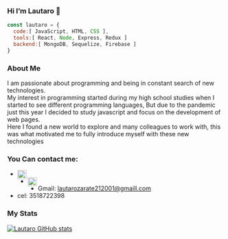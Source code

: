 ### Hi I’m Lautaro 👋

```js
const lautaro = {
  code:[ JavaScript, HTML, CSS ],
  tools:[ React, Node, Express, Redux ]
  backend:[ MongoDB, Sequelize, Firebase ]
}
```
### About Me
I am passionate about programming and being in constant search of new technologies.<br/>
My interest in programming started during my high school studies when I started to see different programming languages, 
But due to the pandemic just this year I decided to study javascript and focus on the development of web pages.<br/> 
Here I found a new world to explore and many colleagues to work with, this was what motivated me to fully introduce myself with these new technologies



### You Can contact me:
- <a href="https://www.linkedin.com/in/lautaro-ariel-zarate-castro-a87a98216/">
  <img align="left" alt="Lautaro | linkedin" width="21px" src="https://user-images.githubusercontent.com/77692385/146503828-d4bc4825-7313-4185-ad69-0ce01eb1d58e.png" />
  </a>
- <a href="https://www.instagram.com/lauzarate_arg">
  <img align="left" alt="Lautaro | intagram" width="21px" src="https://user-images.githubusercontent.com/77692385/146503160-ed45bea8-e46e-49b5-af78-197ee60d9a65.png" />
  </a>
- Gmail: lautarozarate212001@gmaill.com
- cel: 3518722398

### My Stats
[![Lautaro GitHub stats](https://github-readme-stats.vercel.app/api?username=LauzarateARG)](https://github.com/anuraghazra/github-readme-stats)

<!--
**LauzarateARG/LauzarateARG** is a ✨ _special_ ✨ repository because its `README.md` (this file) appears on your GitHub profile.

Here are some ideas to get you started:

- 🔭 I’m currently working on ...
- 🌱 I’m currently learning ...
- 👯 I’m looking to collaborate on ...
- 🤔 I’m looking for help with ...
- 💬 Ask me about ...
- 📫 How to reach me: ...
- 😄 Pronouns: ...
- ⚡ Fun fact: ...
-->
